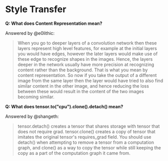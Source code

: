 # Style Transfer

**Q: What does Content Representation mean?**

Answered by @e0lithic:
>When you go to deeper layers of a convolution network then these layers represent high level features, for example at the initial layers you would have edges, however the later layers would make use of these edge to recognize shapes in the images. Hence, the layers deeper in the network usually have more precision at recognizing content rather than the background. That is what you mean by content representation. So now if you take the output of a different image from the same layer then the layer would have tried to also find similar content in the other image, and hence reducing the loss between these would result in the content of the two images becoming similar.

**Q: What does tensor.to("cpu").clone().detach() mean?**

Answered by @shangeth:
>tensor.detach() creates a tensor that shares storage with tensor that does not require grad. 
tensor.clone() creates a copy of tensor that imitates the original tensor's requires_grad field.
You should use detach() when attempting to remove a tensor from a computation graph, and clone() as a way to copy the tensor while still keeping the copy as a part of the computation graph it came from.

